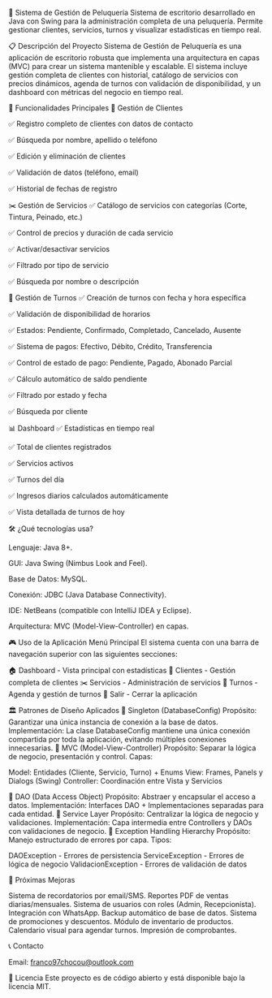 💈 Sistema de Gestión de Peluquería
Sistema de escritorio desarrollado en Java con Swing para la administración completa de una peluquería. Permite gestionar clientes, servicios, turnos y visualizar estadísticas en tiempo real.

📋 Descripción del Proyecto
Sistema de Gestión de Peluquería es una aplicación de escritorio robusta que implementa una arquitectura en capas (MVC) para crear un sistema mantenible y escalable. El sistema incluye gestión completa de clientes con historial, catálogo de servicios con precios dinámicos, agenda de turnos con validación de disponibilidad, y un dashboard con métricas del negocio en tiempo real.

🎯 Funcionalidades Principales
👥 Gestión de Clientes

✅ Registro completo de clientes con datos de contacto

✅ Búsqueda por nombre, apellido o teléfono

✅ Edición y eliminación de clientes

✅ Validación de datos (teléfono, email)

✅ Historial de fechas de registro

✂️ Gestión de Servicios
✅ Catálogo de servicios con categorías (Corte, Tintura, Peinado, etc.)

✅ Control de precios y duración de cada servicio

✅ Activar/desactivar servicios

✅ Filtrado por tipo de servicio

✅ Búsqueda por nombre o descripción

📅 Gestión de Turnos
✅ Creación de turnos con fecha y hora específica

✅ Validación de disponibilidad de horarios

✅ Estados: Pendiente, Confirmado, Completado, Cancelado, Ausente

✅ Sistema de pagos: Efectivo, Débito, Crédito, Transferencia

✅ Control de estado de pago: Pendiente, Pagado, Abonado Parcial

✅ Cálculo automático de saldo pendiente

✅ Filtrado por estado y fecha

✅ Búsqueda por cliente

📊 Dashboard
✅ Estadísticas en tiempo real

✅ Total de clientes registrados

✅ Servicios activos

✅ Turnos del día

✅ Ingresos diarios calculados automáticamente

✅ Vista detallada de turnos de hoy

🛠️ ¿Qué tecnologías usa?

Lenguaje: Java 8+.

GUI: Java Swing (Nimbus Look and Feel).

Base de Datos: MySQL.

Conexión: JDBC (Java Database Connectivity).

IDE: NetBeans (compatible con IntelliJ IDEA y Eclipse).

Arquitectura: MVC (Model-View-Controller) en capas.

🎮 Uso de la Aplicación
Menú Principal
El sistema cuenta con una barra de navegación superior con las siguientes secciones:

🏠 Dashboard - Vista principal con estadísticas
👥 Clientes - Gestión completa de clientes
✂️ Servicios - Administración de servicios
📅 Turnos - Agenda y gestión de turnos
🚪 Salir - Cerrar la aplicación

🏛️ Patrones de Diseño Aplicados
🔹 Singleton (DatabaseConfig)
Propósito: Garantizar una única instancia de conexión a la base de datos.
Implementación: La clase DatabaseConfig mantiene una única conexión compartida por toda la aplicación, evitando múltiples conexiones innecesarias.
🔹 MVC (Model-View-Controller)
Propósito: Separar la lógica de negocio, presentación y control.
Capas:

Model: Entidades (Cliente, Servicio, Turno) + Enums
View: Frames, Panels y Dialogs (Swing)
Controller: Coordinación entre Vista y Servicios

🔹 DAO (Data Access Object)
Propósito: Abstraer y encapsular el acceso a datos.
Implementación: Interfaces DAO + Implementaciones separadas para cada entidad.
🔹 Service Layer
Propósito: Centralizar la lógica de negocio y validaciones.
Implementación: Capa intermedia entre Controllers y DAOs con validaciones de negocio.
🔹 Exception Handling Hierarchy
Propósito: Manejo estructurado de errores por capa.
Tipos:

DAOException - Errores de persistencia
ServiceException - Errores de lógica de negocio
ValidacionException - Errores de validación de datos

🚀 Próximas Mejoras

 Sistema de recordatorios por email/SMS.
 Reportes PDF de ventas diarias/mensuales.
 Sistema de usuarios con roles (Admin, Recepcionista).
 Integración con WhatsApp.
 Backup automático de base de datos.
 Sistema de promociones y descuentos.
 Módulo de inventario de productos.
 Calendario visual para agendar turnos.
 Impresión de comprobantes.

 📞 Contacto
 
Email: franco97chocou@outlook.com

📄 Licencia
Este proyecto es de código abierto y está disponible bajo la licencia MIT.
